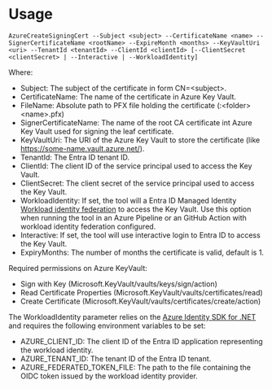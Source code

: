 # Usage
```
AzureCreateSigningCert --Subject <subject> --CertificateName <name> --SignerCertificateName <rootName> --ExpireMonth <months> --KeyVaultUri <uri> --TenantId <tenantId> --ClientId <clientId> [--ClientSecret <clientSecret> | --Interactive | --WorkloadIdentity]
```

Where:
* Subject: The subject of the certificate in form CN=\<subject\>.
* CertificateName: The name of the certificate in Azure Key Vault.
* FileName: Absolute path to PFX file holding the certificate (<drive>:\<folder>\<name>.pfx)
* SignerCertificateName: The name of the root CA certificate int Azure Key Vault used for signing the leaf certificate.
* KeyVaultUri: The URI of the Azure Key Vault to store the certificate (like https://some-name.vault.azure.net/).
* TenantId: The Entra ID tenant ID.
* ClientId: The client ID of the service principal used to access the Key Vault.
* ClientSecret: The client secret of the service principal used to access the Key Vault.
* WorkloadIdentity: If set, the tool will a Entra ID Managed Identity [Workload identity federation](https://learn.microsoft.com/en-us/entra/workload-id/workload-identity-federation) to access the Key Vault. Use this option when running the tool in an Azure Pipeline or an GitHub Action with workload identity federation configured.
* Interactive: If set, the tool will use interactive login to Entra ID to access the Key Vault.
* ExpiryMonths: The number of months the certificate is valid, default is 1.
 
Required permissions on Azure KeyVault:
- Sign with Key (Microsoft.KeyVault/vaults/keys/sign/action)
- Read Certificate Properties  (Microsoft.KeyVault/vaults/certificates/read)
- Create Certificate (Microsoft.KeyVault/vaults/certificates/create/action)

The WorkloadIdentity parameter relies on the [Azure Identity SDK for .NET](https://learn.microsoft.com/en-us/dotnet/api/azure.identity.workloadidentitycredential?view=azure-dotnet) and requires the following environment variables to be set:
- AZURE_CLIENT_ID: The client ID of the Entra ID application representing the workload identity.
- AZURE_TENANT_ID: The tenant ID of the Entra ID tenant.
- AZURE_FEDERATED_TOKEN_FILE: The path to the file containing the OIDC token issued by the workload identity provider.
